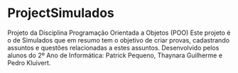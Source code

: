 # ProjectSimulados

Projeto da Disciplina Programação Orientada a Objetos (POO)
Este projeto é o de Simulados que em resumo tem o objetivo de criar provas, cadastrando assuntos e questões relacionadas a estes assuntos.
Desenvolvido pelos alunos do 2º Ano de Informática: Patrick Pequeno, Thaynara Guilherme e Pedro Kluivert. 
